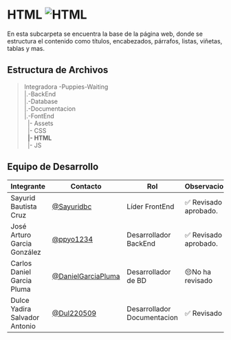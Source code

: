 # HTML  ![HTML](https://img.shields.io/badge/HTML-239120?style=for-the-badge&logo=html5&logoColor=white)

En esta subcarpeta se encuentra la base de la página web, donde se estructura el contenido como títulos, encabezados, párrafos, listas, viñetas, tablas y mas.
 

## Estructura de Archivos 

>Integradora -Puppies-Waiting<br>
>|.-BackEnd <br>
>|.-Database <br>
>|.-Documentacion <br>
>|.-FontEnd <br>
>&nbsp;&nbsp;|- Assets <br>
>&nbsp;&nbsp;|- CSS <br>
>&nbsp;&nbsp;**|- HTML** <br>
>&nbsp;&nbsp;|- JS <br>


## Equipo de Desarrollo

|Integrante|Contacto|Rol|Observaciones|
|------------|--------|---|---|
|Sayurid Bautista Cruz|[@Sayuridbc](https://github.com/sayuridbc)|Líder FrontEnd|✅ Revisado y aprobado.|
|José Arturo Garcia González |[@ppyo1234](https://github.com/ppyo1234)|Desarrollador BackEnd|✅ Revisado y aprobado.|
|Carlos Daniel Garcia Pluma|[@DanielGarciaPluma](https://github.com/DanielGarciaPluma)|Desarrollador de BD|😔No ha revisado|
|Dulce Yadira Salvador Antonio|[@Dul220509](https://github.com/Dul220509)|Desarrollador Documentacion|✅ Revisado |
